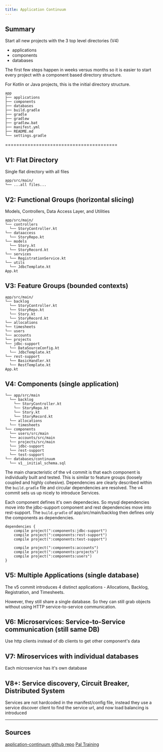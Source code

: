 ```yaml
---
title: Application Continuum
---
```


## Summary
Start all new projects with the 3 top level directories (V4)
* applications
* components
* databases
 
The first few steps happen in weeks versus months so it is easier to start every project with a component based directory structure.

For Kotlin or Java projects, this is the initial directory structure.

```
app
├── applications
├── components
├── databases
├── build.gradle
├── gradle
├── gradlew
├── gradlew.bat
├── manifest.yml
├── README.md
└── settings.gradle
```

========================================
## V1: Flat Directory
Single flat directory with all files

```
app/src/main/
└── ...all files...
```

## V2: Functional Groups (horizontal slicing)
Models, Controllers, Data Access Layer, and Utilities

```
app/src/main/
└── controllers
  └── StoryController.kt
└── dataaccess
  └── StoryRepo.kt
└── models
  └── Story.kt
  └── StoryRecord.kt
└── services
  └── RegistrationService.kt
└── utils
  └── JdbcTemplate.kt  
App.kt
```

## V3: Feature Groups (bounded contexts)

```
app/src/main/
└── backlog
  └── StoryController.kt
  └── StoryRepo.kt
  └── Story.kt
  └── StoryRecord.kt
└── allocations
└── timesheets
└── users
└── accounts
└── projects 
└── jdbc-support
  └── DataSourceConfig.kt
  └── JdbcTemplate.kt
└── rest-support
  └── BasicHandler.kt
  └── RestTemplate.kt
App.kt
```

## V4: Components (single application)
```
└── app/src/main
  └── backlog
    └── StoryController.kt
    └── StoryRepo.kt
    └── Story.kt
    └── StoryRecord.kt
  └── allocations
  └── timesheets
└── components
  └── users/src/main
  └── accounts/src/main
  └── projects/src/main
  └── jdbc-support
  └── rest-support
  └── test-support
└── databases/continuum
  └── v1__initial_schema.sql
```

The main characteristic of the v4 commit is that each component is individually built and tested. 
This is similar to feature groups (loosely coupled and highly cohesive). 
Dependencies are clearly described within the `build.gradle` file and circular dependencies are resolved. 
The v4 commit sets us up nicely to introduce Services.

Each component defines it's own dependecies. 
So mysql dependencies move into the jdbc-support component and rest dependencies move into rest-support.
The `build.gradle` of app/src/main/backlog then defines only the components as dependencies.

```
dependencies {
    compile project(":components:jdbc-support")
    compile project(":components:rest-support")
    compile project(":components:test-support")

    compile project(":components:accounts")
    compile project(":components:projects")
    compile project(":components:users")
}
```

## V5: Multiple Applications (single database)
The v5 commit introduces 4 distinct applications - Allocations, Backlog, Registration, and Timesheets.

However, they still share a single database. So they can still grab objects
without using HTTP service-to-service communication.

## V6: Microservices: Service-to-Service communication (still same DB)
Use http clients instead of db clients to get other component's data

## V7: Miroservices with individual databases
Each microservice has it's own database

## V8+: Service discovery, Circuit Breaker, Distributed System 
Services are not hardcoded in the manifest/config file, 
instead they use a service discover client to find the service url, 
and now load balancing is introduced

---
## Sources
[application-continuum github repo](https://github.com/continuumcollective/application-continuum)
[Pal Training](https://waveland.education.pivotal.io/cnd-course/)
